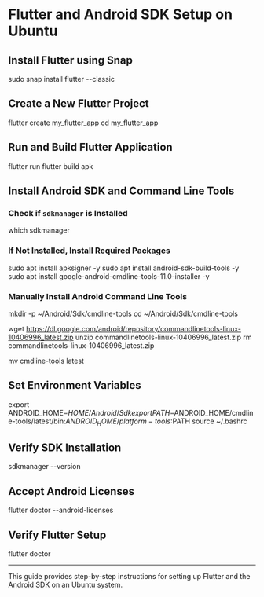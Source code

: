 # Flutter and Android SDK Setup on Ubuntu

## Install Flutter using Snap

sudo snap install flutter --classic


## Create a New Flutter Project

flutter create my_flutter_app
cd my_flutter_app


## Run and Build Flutter Application

flutter run
flutter build apk


## Install Android SDK and Command Line Tools
### Check if `sdkmanager` is Installed

which sdkmanager


### If Not Installed, Install Required Packages

sudo apt install apksigner -y
sudo apt install android-sdk-build-tools -y
sudo apt install google-android-cmdline-tools-11.0-installer -y


### Manually Install Android Command Line Tools

mkdir -p ~/Android/Sdk/cmdline-tools
cd ~/Android/Sdk/cmdline-tools

wget https://dl.google.com/android/repository/commandlinetools-linux-10406996_latest.zip
unzip commandlinetools-linux-10406996_latest.zip
rm commandlinetools-linux-10406996_latest.zip

mv cmdline-tools latest


## Set Environment Variables

export ANDROID_HOME=$HOME/Android/Sdk
export PATH=$ANDROID_HOME/cmdline-tools/latest/bin:$ANDROID_HOME/platform-tools:$PATH
source ~/.bashrc


## Verify SDK Installation

sdkmanager --version


## Accept Android Licenses

flutter doctor --android-licenses


## Verify Flutter Setup

flutter doctor


---
This guide provides step-by-step instructions for setting up Flutter and the Android SDK on an Ubuntu system.

